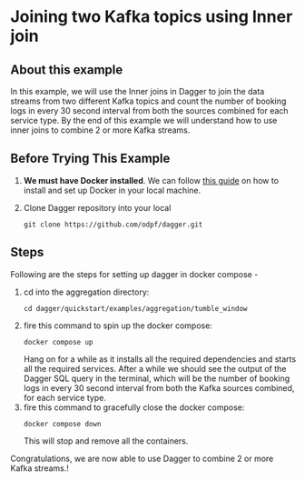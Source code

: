 # Joining two Kafka topics using Inner join

## About this example
In this example, we will use the Inner joins in Dagger to join the data streams from two different Kafka topics and count the number of booking logs in every 30 second interval from both the sources combined for each service type. By the end of this example we will understand how to use inner joins to combine 2 or more Kafka streams.


## Before Trying This Example


1. **We must have Docker installed**. We can follow [this guide](https://docs.docker.com/get-docker/) on how to install and set up Docker in your local machine.
2. Clone Dagger repository into your local

   ```shell
   git clone https://github.com/odpf/dagger.git
   ```

## Steps

Following are the steps for setting up dagger in docker compose -

1. cd into the aggregation directory:
   ```shell
   cd dagger/quickstart/examples/aggregation/tumble_window 
   ```
2. fire this command to spin up the docker compose:
   ```shell
   docker compose up 
   ```
   Hang on for a while as it installs all the required dependencies and starts all the required services. After a while we should see the output of the Dagger SQL query in the terminal, which will be the number of booking logs in every 30 second interval from both the Kafka sources combined, for each service type.
3. fire this command to gracefully close the docker compose:
   ```shell
   docker compose down 
   ```
   This will stop and remove all the containers.

Congratulations, we are now able to use Dagger to combine 2 or more Kafka streams.!   